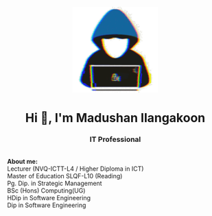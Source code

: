 <p align="center">
  <img src="https://github.com/0xAbdulKhalid/0xAbdulKhalid/raw/main/assets/mdImages/about_me.gif" width="200" />
</p>

<h1 align="center">Hi 👋, I'm Madushan Ilangakoon</h1>
<h3 align="center">IT Professional </h3>


<br>	
<b>About me: </b></h3>

<br>
Lecturer (NVQ-ICTT-L4 / Higher Diploma in ICT) <br>
Master of Education SLQF-L10 (Reading) <br>
Pg. Dip. in Strategic Management<br>
BSc (Hons) Computing(UG)<br>
HDip in Software Engineering<br>
Dip in Software Engineering<br>
<br>

<p align="left">
  <a href="https://linkedin.com/in/madushan-ilangakoon" target="blank">
  </a>
</p>
